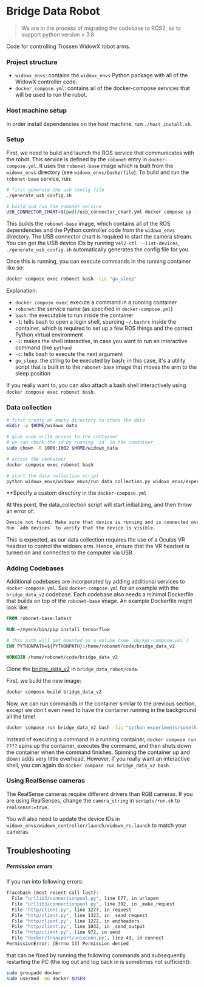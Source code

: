 # Bridge Data Robot

> We are in the process of migrating the codebase to ROS2, so to support python version > 3.8

Code for controlling Trossen WidowX robot arms.

### Project structure

- `widowx_envs`: contains the `widowx_envs` Python package with all of the WidowX controller code.
- `docker_compose.yml`: contains all of the docker-compose services that will be used to run the robot.

### Host machine setup
In order install dependencies on the host machine, run `./host_install.sh`.

### Setup
First, we need to build and launch the ROS service that communicates with the robot. This service is defined by the `robonet` entry in `docker-compose.yml`. It uses the `robonet-base` image which is built from the `widowx_envs` directory (see `widowx_envs/Dockerfile`). To build and run the `robonet-base` service, run:

```bash
# first generate the usb config file
./generate_usb_config.sh

# build and run the robonet service
USB_CONNECTOR_CHART=$(pwd)/usb_connector_chart.yml docker compose up --build robonet
```

This builds the `robonet-base` image, which contains all of the ROS dependencies and the Python controller code from the `widowx_envs` directory. The USB connector chart is required to start the camera stream. You can get the USB device IDs by running `v4l2-ctl --list-devices`, `./generate_usb_config.sh` automatically generates the config file for you.

Once this is running, you can execute commands in the running container like so:

```bash
docker compose exec robonet bash -lic "go_sleep"
```

Explanation:
- `docker compose exec`: execute a command in a running container
- `robonet`: the service name (as specified in `docker-compose.yml`)
- `bash`: the executable to run inside the container
- `-l`: tells bash to open a login shell, sourcing `~/.bashrc` inside the container, which is required to set up a few ROS things and the correct Python virtual environment
- `-i`: makes the shell interactive, in case you want to run an interactive command (like `python`)
- `-c`: tells bash to execute the next argument
- `go_sleep`: the string to be executed by bash; in this case, it's a utility script that is built in to the `robonet-base` image that moves the arm to the sleep position

If you really want to, you can also attach a bash shell interactively using `docker compose exec robonet bash`.

### Data collection

```bash
# first create an empty directory to store the data
mkdir -p $HOME/widowx_data

# give sudo write access to the container
# we can check the id by running `id` in the container
sudo chown -R 1000:1002 $HOME/widowx_data

# access the container
docker compose exec robonet bash

# start the data collection script
python widowx_envs/widowx_envs/run_data_collection.py widowx_envs/experiments/bridge_data_v2/conf.py
```

**Specify a custom directory in the `docker-compose.yml`

At this point, the data_collection script will start initializing, and then throw an error of:
```bash
Device not found. Make sure that device is running and is connected over USB
Run `adb devices` to verify that the device is visible.
```

This is expected, as our data collection requires the use of a Oculus VR headset to control the widowx arm. Hence, ensure that the VR headset is turned on and connected to the computer via USB.

### Adding Codebases
Additional codebases are incorporated by adding additional services to `docker-compose.yml`. See `docker-compose.yml` for an example with the `bridge_data_v2` codebase. Each codebase also needs a minimal Dockerfile that builds on top of the `robonet-base` image. An example Dockerfile might look like:

```Dockerfile
FROM robonet-base:latest

RUN ~/myenv/bin/pip install tensorflow

# this path will get mounted as a volume (see `docker-compose.yml`)
ENV PYTHONPATH=${PYTHONPATH}:/home/robonet/code/bridge_data_v2

WORKDIR /home/robonet/code/bridge_data_v2
```

Clone the [bridge_data_v2](https://github.com/rail-berkeley/bridge_data_v2) in `bridge_data_robot/code`.

First, we build the new image:

```bash
docker compose build bridge_data_v2
```

Now, we can run commands in the container similar to the previous section, except we don't even need to have the container running in the background all the time!

```bash
docker compose run bridge_data_v2 bash -lic "python experiments/something/eval_policy.py ..."
```

Instead of executing a command in a running container, `docker compose run ????` spins up the container, executes the command, and then shuts down the container when the command finishes. Spinning the container up and down adds very little overhead. However, if you really want an interactive shell, you can again do `docker compose run bridge_data_v2 bash`.


### Using RealSense cameras

The RealSense cameras require different drivers than RGB cameras.  If you are using RealSenses, change the `camera_string` in `scripts/run.sh` to `realsense:=true`.

You will also need to update the device IDs in `widowx_envs/widowx_controller/launch/widowx_rs.launch` to match your cameras.

## Troubleshooting

##### Permission errors

If you run into following errors:

```bash
Traceback (most recent call last):
  File "urllib3/connectionpool.py", line 677, in urlopen
  File "urllib3/connectionpool.py", line 392, in _make_request
  File "http/client.py", line 1277, in request
  File "http/client.py", line 1323, in _send_request
  File "http/client.py", line 1272, in endheaders
  File "http/client.py", line 1032, in _send_output
  File "http/client.py", line 972, in send
  File "docker/transport/unixconn.py", line 43, in connect
PermissionError: [Errno 13] Permission denied
```
that can be fixed by running the following commands and subsequently restarting the PC (the log out and log back in is sometimes not sufficient):

```bash
sudo groupadd docker
sudo usermod -aG docker $USER
```
